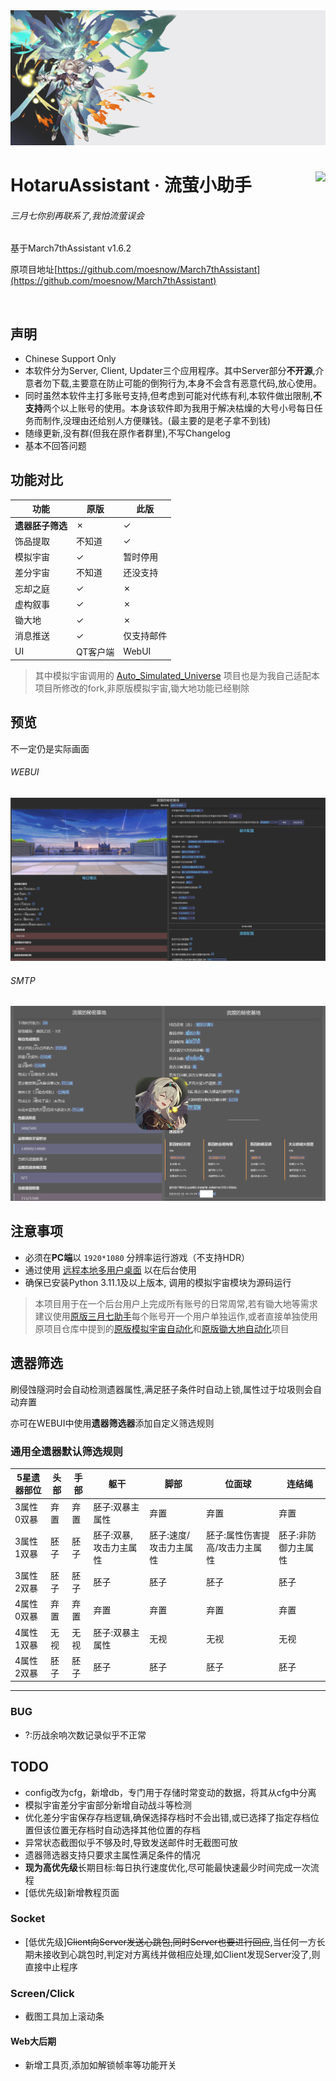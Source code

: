 
<img src="./assets/screenshot/hotaruassistant_banner.png">

<div>

<h1>
    <img src="./assets/static/icon/favicon.ico" align="right">
    HotaruAssistant · 流萤小助手<br>
</h1>

<h6>三月七你别再联系了,我怕流萤误会</h6>

基于March7thAssistant v1.6.2

原项目地址[https://github.com/moesnow/March7thAssistant](https://github.com/moesnow/March7thAssistant)

<p>
    <img alt="" src="https://img.shields.io/github/v/release/himesamanoyume/HotaruAssistant?style=flat-square&logo=github&labelColor=40405f&color=66ccff" />
</p>

</div>

## 声明

- Chinese Support Only
- 本软件分为Server, Client, Updater三个应用程序。其中Server部分**不开源**,介意者勿下载,主要意在防止可能的倒狗行为,本身不会含有恶意代码,放心使用。
- 同时虽然本软件主打多账号支持,但考虑到可能对代练有利,本软件做出限制,**不支持**两个以上账号的使用。本身该软件即为我用于解决枯燥的大号小号每日任务而制作,没理由还给别人方便赚钱。(最主要的是老子拿不到钱)
- 随缘更新,没有群(但我在原作者群里),不写Changelog
- 基本不回答问题

## 功能对比

功能|原版|此版
--|--|--
**遗器胚子筛选**|&cross;|&check;
饰品提取|不知道|&check;
模拟宇宙|&check;|暂时停用
差分宇宙|不知道|还没支持
忘却之庭|&check;|&cross;
虚构叙事|&check;|&cross;
锄大地|&check;|&cross;
消息推送|&check;|仅支持邮件
UI|QT客户端|WebUI

> 其中模拟宇宙调用的 [Auto_Simulated_Universe](https://github.com/himesamanoyume/Auto_Simulated_Universe) 项目也是为我自己适配本项目所修改的fork,非原版模拟宇宙,锄大地功能已经剔除

## 预览

不一定仍是实际画面

###### WEBUI

![web_preview](./assets/screenshot/web_preview.png)

###### SMTP

![smtp_preview](./assets/screenshot/smtp_preview.png)

## 注意事项

- 必须在**PC端**以 `1920*1080` 分辨率运行游戏（不支持HDR）
- 通过使用 [远程本地多用户桌面](https://asu.stysqy.top/guide/bs.html) 以在后台使用
- 确保已安装Python 3.11.1及以上版本, 调用的模拟宇宙模块为源码运行

> 本项目用于在一个后台用户上完成所有账号的日常周常,若有锄大地等需求建议使用[原版三月七助手](https://github.com/moesnow/March7thAssistant)每个账号开一个用户单独运作,或者直接单独使用原项目仓库中提到的[原版模拟宇宙自动化](https://github.com/CHNZYX/Auto_Simulated_Universe)和[原版锄大地自动化](https://github.com/linruowuyin/Fhoe-Rail)项目

## 遗器筛选

刷侵蚀隧洞时会自动检测遗器属性,满足胚子条件时自动上锁,属性过于垃圾则会自动弃置

亦可在WEBUI中使用**遗器筛选器**添加自定义筛选规则

### 通用全遗器默认筛选规则

5星遗器部位|头部|手部|躯干|脚部|位面球|连结绳
-|-|-|-|-|-|-|
3属性0双暴|弃置|弃置|胚子:双暴主属性|弃置|弃置|弃置
3属性1双暴|胚子|胚子|胚子:双暴,攻击力主属性|胚子:速度/攻击力主属性|胚子:属性伤害提高/攻击力主属性|胚子:非防御力主属性
3属性2双暴|胚子|胚子|胚子|胚子|胚子|胚子
4属性0双暴|弃置|弃置|弃置|弃置|弃置|弃置
4属性1双暴|无视|无视|胚子:双暴主属性|无视|无视|无视
4属性2双暴|胚子|胚子|胚子|胚子|胚子|胚子

---

### BUG
- ?:历战余响次数记录似乎不正常

## TODO

- config改为cfg，新增db，专门用于存储时常变动的数据，将其从cfg中分离
- 模拟宇宙差分宇宙部分新增自动战斗等检测
- 优化差分宇宙保存存档逻辑,确保选择存档时不会出错,或已选择了指定存档位置但该位置无存档时自动选择其他位置的存档
- 异常状态截图似乎不够及时,导致发送邮件时无截图可放
- 遗器筛选器支持只要求主属性满足条件的情况
- **现为高优先级**长期目标:每日执行速度优化,尽可能最快速最少时间完成一次流程
- [低优先级]新增教程页面

### Socket
- [低优先级]~~Client向Server发送心跳包,同时Server也要进行回应~~,当任何一方长期未接收到心跳包时,判定对方离线并做相应处理,如Client发现Server没了,则直接中止程序

### Screen/Click
- 截图工具加上滚动条

#### Web大后期

- 新增工具页,添加如解锁帧率等功能开关
